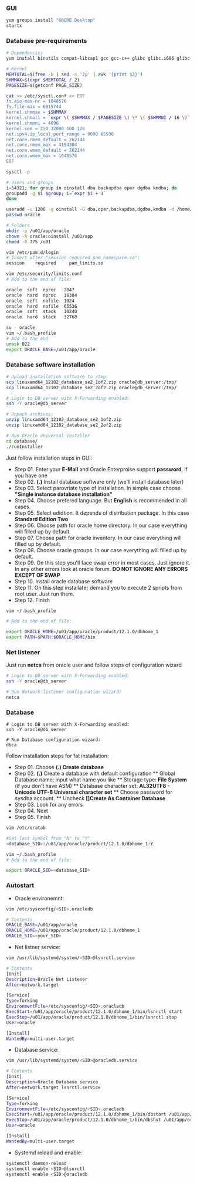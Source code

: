 ### GUI
```bash
yum groups install "GNOME Desktop"
startx
```

### Database pre-requirements
```bash
# Dependencies
yum install binutils compat-libcap1 gcc gcc-c++ glibc glibc.i686 glibc-devel glibc.i686 ksh libaio libaio.i686 libaio-devel libaio-devel.i686 libgcc libgcc.i686 libstdc++ libstdc++l7.i686 libstdc++-devel libstdc++-devel.i686 compat-libstdc++-33 compat-libstdc++-33.i686 libXi libXi.i686 libXtst libXtst.i686 make sysstat 

# Kernel
MEMTOTAL=$(free -b | sed -n '2p' | awk '{print $2}')
SHMMAX=$(expr $MEMTOTAL / 2)
PAGESIZE=$(getconf PAGE_SIZE)

cat >> /etc/sysctl.conf << EOF
fs.aio-max-nr = 1048576
fs.file-max = 6815744
kernel.shmmax = $SHMMAX
kernel.shmall = `expr \( $SHMMAX / $PAGESIZE \) \* \( $SHMMNI / 16 \)`
kernel.shmmni = 4096
kernel.sem = 250 32000 100 128
net.ipv4.ip_local_port_range = 9000 65500
net.core.rmem_default = 262144
net.core.rmem_max = 4194304
net.core.wmem_default = 262144
net.core.wmem_max = 1048576
EOF

sysctl -p 

# Users and groups
i=54321; for group in oinstall dba backupdba oper dgdba kmdba; do
groupadd -g $i $group; i=`expr $i + 1`
done

useradd -u 1200 -g oinstall -G dba,oper,backupdba,dgdba,kmdba -d /home/oracle oracle 
passwd oracle 

# Folders
mkdir -p /u01/app/oracle 
chown -R oracle:oinstall /u01/app 
chmod -R 775 /u01 

vim /etc/pam.d/login 
# Insert after "session required pam_namespace.so":
session    required     pam_limits.so

vim /etc/security/limits.conf 
# Add to the end of file:

oracle  soft  nproc   2047
oracle  hard  nproc   16384
oracle  soft  nofile  1024
oracle  hard  nofile  65536
oracle  soft  stack   10240
oracle  hard  stack   32768

su - oracle
vim ~/.bash_profile 
# Add to the end
umask 022
export ORACLE_BASE=/u01/app/oracle 
```

### Database software installation

```bash
# Upload installation software to /tmp:
scp linuxamd64_12102_database_se2_1of2.zip oracle@db_server:/tmp/
scp linuxamd64_12102_database_se2_2of2.zip oracle@db_server:/tmp/

# Login to DB server with X-Forwarding enabled:
ssh -Y oracle@db_server

# Unpack archives:
unzip linuxamd64_12102_database_se2_1of2.zip
unzip linuxamd64_12102_database_se2_2of2.zip

# Run Oracle universal installer
cd database/
./runInstaller 
```

Just follow installation steps in GUI:

* Step 01. Enter your **E-Mail** and Oracle Enterproise support **password**, if you have one
* Step 02. **(.)** Install database software only (we'll install database later)
* Step 03. Select parovriate type of installation. In simple case choose **"Single instance database installation"**
* Step 04. Choose prefered language. But **English** is recommended in all cases.
* Step 05. Select edidtion. It depends of distribution package. In this case **Standard Edition Two**
* Step 06. Choose path for oracle home directory. In our case everything will filled up by default.
* Step 07. Choose path for oracle inventory. In our case everything will filled up by default.
* Step 08. Choose oracle grroups. In our case everything will filled up by default. 
* Step 09. On this step you'll face swap error in most cases. Just ignore it. In any other errors look at oracle forum. **DO NOT IGNORE ANY ERRORS EXCEPT OF SWAP**
* Step 10. Install oracle database software
* Step 11. On this step installater demand you to execute 2 spripts from root user. Just run them.
* Step 12. Finish

```bash
vim ~/.bash_profile 

# Add to the end of file: 

export ORACLE_HOME=/u01/app/oracle/product/12.1.0/dbhome_1
export PATH=$PATH:$ORACLE_HOME/bin
```
 
### Net listener
Just run **netca** from oracle user and follow steps of configuration wizard

```bash
# Login to DB server with X-Forwarding enabled:
ssh -Y oracle@db_server

# Run Network listener configuration wizard:
netca
```

### Database
```
# Login to DB server with X-Forwarding enabled:
ssh -Y oracle@db_server

# Run Database configuration wizard:
dbca

```

Follow installation steps for fat installation:

* Step 01. Choose **(.) Create database**
* Step 02. **(.)** Create a database with default configuration
** Global Database name: input what name you like
** Storage type: **File System** (if you don't have ASM)
** Database character set: **AL32UTF8 - Unicode UTF-8 Universal character set**
** Choose password for sysdba account.
** Uncheck **[]Create As Container Database**
* Step 03. Look for any errors
* Step 04. Next
* Step 05. Finish


```bash
vim /etc/oratab 

#Set last synbol from "N" to "Y"
<database_SID>:/u01/app/oracle/product/12.1.0/dbhome_1:Y

vim ~/.bash_profile 
# Add to the end of file:

export ORACLE_SID=<database_SID>

```

### Autostart

* Oracle environemnt:
```bash
vim /etc/sysconfig/<SID>.oracledb

# Contents
ORACLE_BASE=/u01/app/oracle
ORACLE_HOME=/u01/app/oracle/product/12.1.0/dbhome_1
ORACLE_SID=<your_SID>
```

* Net listner service:
```bash
vim /usr/lib/systemd/system/<SID>@lsnrctl.service 

# Contents
[Unit]
Description=Oracle Net Listener
After=network.target

[Service]
Type=forking
EnvironmentFile=/etc/sysconfig/<SID>.oracledb
ExecStart=/u01/app/oracle/product/12.1.0/dbhome_1/bin/lsnrctl start
ExecStop=/u01/app/oracle/product/12.1.0/dbhome_1/bin/lsnrctl stop
User=oracle

[Install]
WantedBy=multi-user.target
```

* Database service:
```bash
vim /usr/lib/systemd/system/<SID>@oracledb.service 

# Contents
[Unit]
Description=Oracle Database service
After=network.target lsnrctl.service

[Service]
Type=forking
EnvironmentFile=/etc/sysconfig/<SID>.oracledb
ExecStart=/u01/app/oracle/product/12.1.0/dbhome_1/bin/dbstart /u01/app/oracle/product/12.1.0/dbhome_1
ExecStop=/u01/app/oracle/product/12.1.0/dbhome_1/bin/dbshut /u01/app/oracle/product/12.1.0/dbhome_1
User=oracle

[Install]
WantedBy=multi-user.target
```

* Systemd reload and enable:
```bash
systemctl daemon-reload 
systemctl enable <SID>@lsnrctl 
systemctl enable <SID>@oracledb 
```








